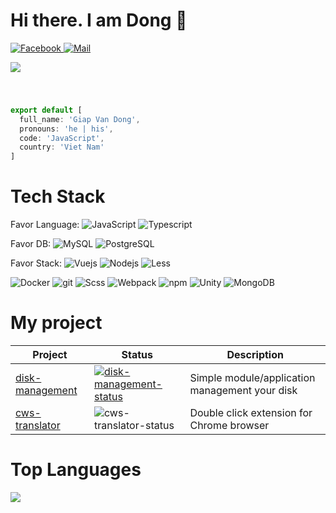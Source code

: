 <!-- Reference: https://dev.to/kritikapattalam/create-a-github-profile-readme-md-with-widgets-47j7 -->

# Hi there. I am Dong 👋

<p>
  <a title="@GiapDong.WEE" href="https://www.facebook.com/GiapDong.WEE" target="_blank ">
     <img alt="Facebook" src="https://img.shields.io/badge/-Facebook-1877f2?style=flat-square&logo=facebook&logoColor=white" />
  </a>
  <a title="@giapdong.svbk62@gmail.com" href="mailto: giapdong.svbk62@gmail.com" target="_blank">
    <img alt="Mail" src="https://img.shields.io/badge/-Gmail-F14236?style=flat-square&logo=gmail&logoColor=white" />
  </a>
</p>

<p>
  <a title="@devpstudio" href="https://www.youtube.com/devpstudio" target="_blank">
    <img style="margin-bottom: 40px;" src="https://img.shields.io/youtube/channel/subscribers/UCZTjEvCmGtCE42sRG2jJqSg?style=social"  />
  </a>
</p>

```javascript
export default [
  full_name: 'Giap Van Dong',
  pronouns: 'he | his',
  code: 'JavaScript',
  country: 'Viet Nam'
]
```

# Tech Stack
<p>
  Favor Language: <img alt="JavaScript" src="https://img.shields.io/badge/-JavaScript-EFD81C?style=flat-square&logo=javascript&logoColor=black" /> <img alt="Typescript" src="https://img.shields.io/badge/-Typescript-3178C6?style=flat-square&logo=Typescript&logoColor=white" />
</p>

<p>
  Favor DB: <img alt="MySQL" src="https://img.shields.io/badge/-MySQL-4479A1?style=flat-square&logo=MySQL&logoColor=white" /> <img alt="PostgreSQL" src="https://img.shields.io/badge/-PostgreSQL-4169E1?style=flat-square&logo=PostgreSQL&logoColor=white" />
</p>

<p>
  Favor Stack: <img alt="Vuejs" src="https://img.shields.io/badge/-Vue.js-3FB984?style=flat-square&logo=vuedotjs&logoColor=white" /> <img alt="Nodejs" src="https://img.shields.io/badge/-Nodejs-43853d?style=flat-square&logo=Node.js&logoColor=white" /> <img alt="Less" src="https://img.shields.io/badge/-Less-1D365D?style=flat-square&logo=less&logoColor=white" />
</p>

<p>
  <img alt="Docker" src="https://img.shields.io/badge/-Docker-46a2f1?style=flat-square&logo=docker&logoColor=white" />
  <img alt="git" src="https://img.shields.io/badge/-Git-F05032?style=flat-square&logo=git&logoColor=white" />
  
  <img alt="Scss" src="https://img.shields.io/badge/-Scss-CC6699?style=flat-square&logo=sass&logoColor=white" />
  
  <img alt="Webpack" src="https://img.shields.io/badge/-Webpack-8DD6F9?style=flat-square&logo=webpack&logoColor=white" /> 
  <img alt="npm" src="https://img.shields.io/badge/-NPM-CB3837?style=flat-square&logo=npm&logoColor=white" />
  <img alt="Unity" src="https://img.shields.io/badge/-Unity-555555?style=flat-square&logo=unity" />
  <img alt="MongoDB" src="https://img.shields.io/badge/-MongoDB-47A248?style=flat-square&logo=mongodb&logoColor=white" />
</p>

# My project

| Project | Status | Description |
|---------|--------|-------------|
| [disk-management] | [![disk-management-status]][disk-management-package] | Simple module/application management your disk |
| [cws-translator] | ![cws-translator-status] | Double click extension for Chrome browser

[disk-management]: https://github.com/giapdong/disk-management
[disk-management-status]: https://img.shields.io/npm/v/disk-management.svg
[disk-management-package]: https://npmjs.com/package/disk-management
[cws-translator]: https://dbclick.cx
[cws-translator-status]: https://img.shields.io/chrome-web-store/v/jainmnmogbjamjbpamnjjepodkamnlpc

# Top Languages
  
![](https://github-readme-stats.vercel.app/api/top-langs/?username=giapdong&layout=compact)
